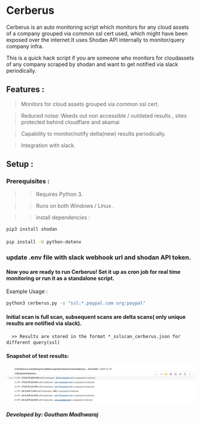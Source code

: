 # Cerberus
Cerberus is an auto monitoring script which monitors for any cloud assets of a company grouped via common ssl cert used, which might have been exposed over the internet.It uses Shodan API internally to monitor/query company infra.

This is a quick hack script if you are someone who monitors for cloudassets of any company scraped by shodan and want to get notified via slack periodically.

## Features :

> Monitors for cloud assets grouped via common ssl cert.

> Reduced noise: Weeds out non accessible / outdated results , sites protected behind cloudflare and akamai 

> Capability to monitor/notify delta(new) results periodically.

> Integration with slack. 

## Setup :

### Prerequisites :

>> Requires Python 3.

>> Runs on both Windows / Linux .

>> install dependencies :
```bash
pip3 install shodan

pip install -U python-dotenv
```
### update .env file with slack webhook url and shodan API token.

#### Now you are ready to run Cerberus! Set it up as cron job for real time monitoring or run it as a standalone script. 

Example Usage : 
```bash
python3 cerberus.py -s "ssl:*.paypal.com org:paypal"
```
#### Initial scan is full scan, subsequent scans are delta scans( only unique results are notified via slack).
      >> Results are stored in the format *_sslscan_cerberus.json for different query(ssl)
      
#### Snapshot of test results:
![Cerberus](/ScreenShots/cerberus.PNG)

##### Developed by: Goutham Madhwaraj
